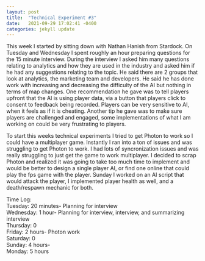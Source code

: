 ```yaml
---
layout: post
title:  "Technical Experiment #3"
date:   2021-09-29 17:02:41 -0400
categories: jekyll update
---
```

This week I started by sitting down with Nathan Hanish from Stardock. On Tuesday and Wednesday I spent roughly an hour preparing questions for the 15 minute interview. During the interview I asked him many questions relating to analytics and how they are used in the industry and asked him if he had any suggestions relating to the topic. He said there are 2 groups that look at analytics, the marketing team and developers. He said he has done work with increasing and decreasing the difficulty of the AI but nothing in terms of map changes. One recommendation he gave was to tell players upfront that the AI is using player data, via a button that players click to consent to feedback being recorded. Players can be very sensitive to AI, when it feels as if it is cheating. Another tip he gave was to make sure players are challenged and engaged, some implementations of what I am working on could be very frustrating to players.

To start this weeks technical experiments I tried to get Photon to work so I could have a multiplayer game. Instantly I ran into a ton of issues and was struggling to get Photon to work. I had lots of syncronization issues and was really struggling to just get the game to work multiplayer. I decided to scrap Photon and realized it was going to take too much time to implement and would be better to design a single player AI, or find one online that could play the fps game with the player. Sunday I worked on an AI script that would attack the player, I implemented player health as well, and a death/respawn mechanic for both. 


Time Log:
<br>Tuesday: 20 minutes- Planning for interview
<br>Wednesday: 1 hour- Planning for interview, interview, and summarizing interview
<br>Thursday: 0
<br>Friday: 2 hours- Photon work
<br>Saturday: 0
<br>Sunday: 4 hours- 
<br>Monday: 5 hours
